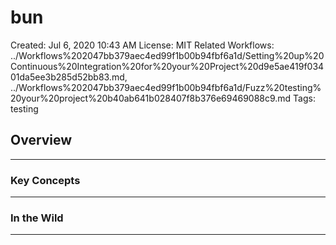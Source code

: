 # bun

Created: Jul 6, 2020 10:43 AM
License: MIT
Related Workflows: ../Workflows%202047bb379aec4ed99f1b00b94fbf6a1d/Setting%20up%20Continuous%20Integration%20for%20your%20Project%20d9e5ae419f03401da5ee3b285d52bb83.md, ../Workflows%202047bb379aec4ed99f1b00b94fbf6a1d/Fuzz%20testing%20your%20project%20b40ab641b028407f8b376e69469088c9.md
Tags: testing

## Overview

---

### Key Concepts

---

### In the Wild

---